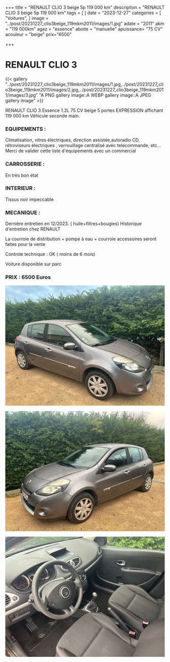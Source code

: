 +++
title = "RENAULT CLIO 3 beige 5p 119 000 km"
description = "RENAULT CLIO 3 beige 5p 119 000 km"
tags = [
]
date = "2023-12-27"
categories = [
    "Voitures",
]
image = "../post/20231227_clio3beige_119mkm2011/images/1.jpg"
adate = "2011"
akm = "119 000km"
agaz = "essence"
aboite = "manuelle"
apuissance= "75 CV"
acouleur = "beige"
prix="6500"

+++

# RENAULT CLIO 3

{{< gallery "../post/20231227_clio3beige_119mkm2011/images/1.jpg,../post/20231227_clio3beige_119mkm2011/images/2.jpg,../post/20231227_clio3beige_119mkm2011/images/3.jpg" "A PNG gallery image::A WEBP gallery image::A JPEG gallery image" >}}


RENAULT CLIO 3 Essence 1.2L 75 CV beige 5 portes EXPRESSION  affichant 119 000 km
Véhicule seconde main.

### EQUIPEMENTS :
Climatisation, vitres électriques, direction assistée,autoradio CD, rétroviseurs électriques , verrouillage centralisé avec telecommande, etc...
Merci de valider cette liste d'équipements avec un commercial

### CARROSSERIE :
En très bon état 


### INTERIEUR :
Tissus noir impeccable

### MECANIQUE :
Dernière entretien en 12/2023. ( huile+filtres+bougies)
Historique d'entretien chez RENAULT

La courroie de distribution + pompe à eau + courroie accessoires seront faites pour la vente


Controle technique : OK ( moins de 6 mois)


Voiture disponible sur parc


### PRIX : 6500 Euros


<!-- more -->


![](images/1.jpg)

![](images/2.jpg)

![](images/3.jpg)

